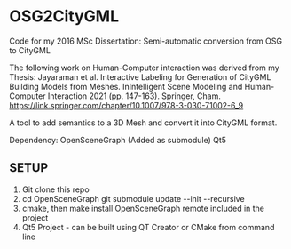 # **OSG2CityGML** #


Code for my 2016 MSc Dissertation: Semi-automatic conversion from OSG to CityGML

The following work on Human-Computer interaction was derived from my Thesis:
Jayaraman et al. Interactive Labeling for Generation of CityGML Building Models from Meshes. InIntelligent Scene Modeling and Human-Computer Interaction 2021 (pp. 147-163). Springer, Cham.
https://link.springer.com/chapter/10.1007/978-3-030-71002-6_9

A tool to add semantics to a 3D Mesh and convert it into CityGML format.

Dependency:
OpenSceneGraph (Added as submodule)
Qt5


## SETUP  ##
1. Git clone this repo
2. cd OpenSceneGraph
    git submodule update --init --recursive
3. cmake, then make install OpenSceneGraph remote included in the project
4. Qt5 Project - can be built using QT Creator or CMake from command line
